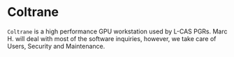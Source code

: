 # Coltrane

`Coltrane` is a high performance GPU workstation used by L-CAS PGRs. Marc H. will deal with most of the software inquiries,
however, we take care of Users, Security and Maintenance.